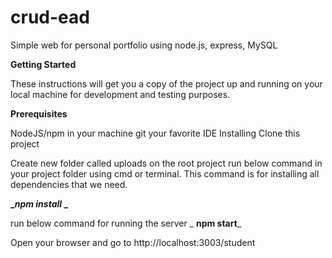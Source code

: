 # crud-ead

Simple web for personal portfolio using node.js, express, MySQL

**Getting Started**

These instructions will get you a copy of the project up and running on your local machine for development and testing purposes.

**Prerequisites**

NodeJS/npm in your machine
git
your favorite IDE
Installing
Clone this project

Create new folder called uploads on the root project
run below command in your project folder using cmd or terminal. This command is for installing all dependencies that we need.

**__npm install_
_**


run below command for running the server
_
**npm start**_

Open your browser and go to http://localhost:3003/student
